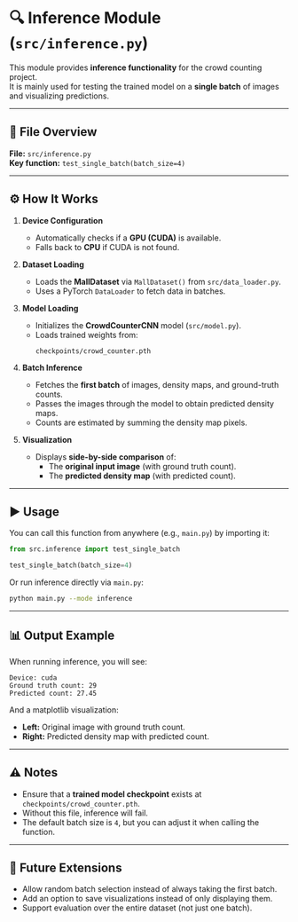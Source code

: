 # 🔍 Inference Module (`src/inference.py`)

This module provides **inference functionality** for the crowd counting project.  
It is mainly used for testing the trained model on a **single batch** of images and visualizing predictions.

---

## 📂 File Overview

**File:** `src/inference.py`  
**Key function:** `test_single_batch(batch_size=4)`

---

## ⚙️ How It Works

1. **Device Configuration**  
   - Automatically checks if a **GPU (CUDA)** is available.
   - Falls back to **CPU** if CUDA is not found.

2. **Dataset Loading**  
   - Loads the **MallDataset** via `MallDataset()` from `src/data_loader.py`.
   - Uses a PyTorch `DataLoader` to fetch data in batches.

3. **Model Loading**  
   - Initializes the **CrowdCounterCNN** model (`src/model.py`).
   - Loads trained weights from:  
     ```
     checkpoints/crowd_counter.pth
     ```

4. **Batch Inference**  
   - Fetches the **first batch** of images, density maps, and ground-truth counts.
   - Passes the images through the model to obtain predicted density maps.
   - Counts are estimated by summing the density map pixels.

5. **Visualization**  
   - Displays **side-by-side comparison** of:
     - The **original input image** (with ground truth count).
     - The **predicted density map** (with predicted count).

---

## ▶️ Usage

You can call this function from anywhere (e.g., `main.py`) by importing it:

```python
from src.inference import test_single_batch

test_single_batch(batch_size=4)
````

Or run inference directly via `main.py`:

```bash
python main.py --mode inference
```

---

## 📊 Output Example

When running inference, you will see:

```
Device: cuda
Ground truth count: 29
Predicted count: 27.45
```

And a matplotlib visualization:

* **Left:** Original image with ground truth count.
* **Right:** Predicted density map with predicted count.

---

## ⚠️ Notes

* Ensure that a **trained model checkpoint** exists at `checkpoints/crowd_counter.pth`.
* Without this file, inference will fail.
* The default batch size is `4`, but you can adjust it when calling the function.

---

## 🔮 Future Extensions

* Allow random batch selection instead of always taking the first batch.
* Add an option to save visualizations instead of only displaying them.
* Support evaluation over the entire dataset (not just one batch).

